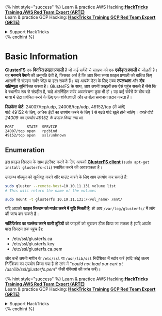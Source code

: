 {% hint style="success" %}
Learn & practice AWS Hacking:<img src="/.gitbook/assets/arte.png" alt="" data-size="line">[**HackTricks Training AWS Red Team Expert (ARTE)**](https://training.hacktricks.xyz/courses/arte)<img src="/.gitbook/assets/arte.png" alt="" data-size="line">\
Learn & practice GCP Hacking: <img src="/.gitbook/assets/grte.png" alt="" data-size="line">[**HackTricks Training GCP Red Team Expert (GRTE)**<img src="/.gitbook/assets/grte.png" alt="" data-size="line">](https://training.hacktricks.xyz/courses/grte)

<details>

<summary>Support HackTricks</summary>

* Check the [**subscription plans**](https://github.com/sponsors/carlospolop)!
* **Join the** 💬 [**Discord group**](https://discord.gg/hRep4RUj7f) or the [**telegram group**](https://t.me/peass) or **follow** us on **Twitter** 🐦 [**@hacktricks\_live**](https://twitter.com/hacktricks\_live)**.**
* **Share hacking tricks by submitting PRs to the** [**HackTricks**](https://github.com/carlospolop/hacktricks) and [**HackTricks Cloud**](https://github.com/carlospolop/hacktricks-cloud) github repos.

</details>
{% endhint %}


# Basic Information

**GlusterFS** एक **वितरित फ़ाइल प्रणाली** है जो कई सर्वरों से संग्रहण को एक **एकीकृत प्रणाली** में जोड़ती है। यह **मनमाने पैमाने** की अनुमति देती है, जिसका अर्थ है कि आप बिना समग्र फ़ाइल प्रणाली को बाधित किए आसानी से संग्रहण सर्वर जोड़ या हटा सकते हैं। यह आपके डेटा के लिए उच्च **उपलब्धता** और **दोष सहिष्णुता** सुनिश्चित करता है। GlusterFS के साथ, आप अपनी फ़ाइलों तक ऐसे पहुंच सकते हैं जैसे कि वे स्थानीय रूप से संग्रहीत हैं, चाहे अंतर्निहित सर्वर अवसंरचना कुछ भी हो। यह कई सर्वरों के बीच बड़े मात्रा में डेटा प्रबंधित करने के लिए एक शक्तिशाली और लचीला समाधान प्रदान करता है।

**डिफ़ॉल्ट पोर्ट**: 24007/tcp/udp, 24008/tcp/udp, 49152/tcp (से आगे)\
पोर्ट 49152 के लिए, अधिक ईंटों का उपयोग करने के लिए 1 से बढ़ते पोर्ट खुले होने चाहिए। _पहले पोर्ट 24009 का उपयोग 49152 के बजाय किया गया था._
```
PORT      STATE  SERVICE
24007/tcp open   rpcbind
49152/tcp open   ssl/unknown
```
## Enumeration

इस फ़ाइल सिस्टम के साथ इंटरैक्ट करने के लिए आपको [**GlusterFS client**](https://download.gluster.org/pub/gluster/glusterfs/LATEST/)  (`sudo apt-get install glusterfs-cli`) स्थापित करने की आवश्यकता है।

उपलब्ध वॉल्यूम को सूचीबद्ध करने और माउंट करने के लिए आप उपयोग कर सकते हैं:
```bash
sudo gluster --remote-host=10.10.11.131 volume list
# This will return the name of the volumes

sudo mount -t glusterfs 10.10.11.131:/<vol_name> /mnt/
```
यदि आपको **फाइल सिस्टम को माउंट करने में त्रुटि मिलती है**, तो आप `/var/log/glusterfs/` में लॉग की जांच कर सकते हैं।

**सर्टिफिकेट का उल्लेख करने वाली त्रुटियों** को फाइलों को चुराकर ठीक किया जा सकता है (यदि आपके पास सिस्टम तक पहुंच है):

* /etc/ssl/glusterfs.ca
* /etc/ssl/glusterfs.key
* /etc/ssl/glusterfs.ca.pem

और उन्हें अपनी मशीन के `/etc/ssl` या `/usr/lib/ssl` निर्देशिका में स्टोर करें (यदि कोई अलग निर्देशिका का उपयोग किया गया है तो लॉग में "_could not load our cert at /usr/lib/ssl/glusterfs.pem_" जैसी पंक्तियों की जांच करें)।

{% hint style="success" %}
Learn & practice AWS Hacking:<img src="/.gitbook/assets/arte.png" alt="" data-size="line">[**HackTricks Training AWS Red Team Expert (ARTE)**](https://training.hacktricks.xyz/courses/arte)<img src="/.gitbook/assets/arte.png" alt="" data-size="line">\
Learn & practice GCP Hacking: <img src="/.gitbook/assets/grte.png" alt="" data-size="line">[**HackTricks Training GCP Red Team Expert (GRTE)**<img src="/.gitbook/assets/grte.png" alt="" data-size="line">](https://training.hacktricks.xyz/courses/grte)

<details>

<summary>Support HackTricks</summary>

* Check the [**subscription plans**](https://github.com/sponsors/carlospolop)!
* **Join the** 💬 [**Discord group**](https://discord.gg/hRep4RUj7f) or the [**telegram group**](https://t.me/peass) or **follow** us on **Twitter** 🐦 [**@hacktricks\_live**](https://twitter.com/hacktricks\_live)**.**
* **Share hacking tricks by submitting PRs to the** [**HackTricks**](https://github.com/carlospolop/hacktricks) and [**HackTricks Cloud**](https://github.com/carlospolop/hacktricks-cloud) github repos.

</details>
{% endhint %}
